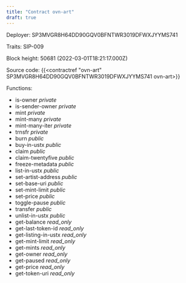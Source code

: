 ```yaml
---
title: "Contract ovn-art"
draft: true
---
```

Deployer: SP3MVGR8H64DD90GQV0BFNTWR3019DFWXJYYMS741

Traits:
SIP-009 



Block height: 50681 (2022-03-01T18:21:17.000Z)

Source code: {{<contractref "ovn-art" SP3MVGR8H64DD90GQV0BFNTWR3019DFWXJYYMS741 ovn-art>}}

Functions:

* is-owner _private_
* is-sender-owner _private_
* mint _private_
* mint-many _private_
* mint-many-iter _private_
* trnsfr _private_
* burn _public_
* buy-in-ustx _public_
* claim _public_
* claim-twentyfive _public_
* freeze-metadata _public_
* list-in-ustx _public_
* set-artist-address _public_
* set-base-uri _public_
* set-mint-limit _public_
* set-price _public_
* toggle-pause _public_
* transfer _public_
* unlist-in-ustx _public_
* get-balance _read_only_
* get-last-token-id _read_only_
* get-listing-in-ustx _read_only_
* get-mint-limit _read_only_
* get-mints _read_only_
* get-owner _read_only_
* get-paused _read_only_
* get-price _read_only_
* get-token-uri _read_only_
